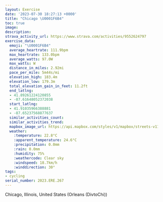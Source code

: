 ```yaml
---
layout: Exercise
date: '2023-07-30 18:27:13 +0000'
title: "Chicago \U0001F6B4"
toc: true
image:
description:
strava_activity_url: https://www.strava.com/activities/9552624797
exercise_data:
  emoji: "\U0001F6B4"
  average_heartrate: 111.9bpm
  max_heartrate: 133.0bpm
  average_watts: 97.0W
  max_watts: W
  distance_in_miles: 2.92mi
  pace_per_mile: 5m44s/mi
  elevation_high: 183.4m
  elevation_low: 179.3m
  total_elevation_gain_in_feet: 11.2ft
  end_latlng:
  - 41.89261224120855
  - -87.61648052372038
  start_latlng:
  - 41.91035966388881
  - -87.65237568877637
  similar_activities_count:
  similar_activities_trend:
  mapbox_image_url: https://api.mapbox.com/styles/v1/mapbox/streets-v11/static/path-5+787af2-1.0(urx~F~f~uOBsDDYJG~ACfF%3FjDGh%40GJGBGDa%40%3FiAIyBGoJE_AAMMWOQm%40a%40%40MJYxL_Rb%40y%40lBuCxDiGr%40qANe%40B%5DCmGB%5DFONI%5CG~AKvPS~P%5BhCB%7CCE%60DAFEBI%3F%7DE%40m%40FMLEPApBFpDE%60AEd%40Gt%40ALE%3FMG%7DBA_DEgDBwBAcA%40i%40Cc%40I_I%3FmLGiIDwFEoCIqACcD%40aBE%7BAGyK),pin-s-s+e5b22e(-87.65056,41.91035),pin-s-f+89ae00(-87.62031000000005,41.89258000000002)/auto/800x800?access_token=pk.eyJ1Ijoiam9zaGJlY2ttYW4iLCJhIjoiY205eWR2aDd1MWZ6djJrbXc4a3M0bWZleiJ9.XiG9OWkNcZk2QzjJbxLB4A
  weather:
    :temperature: 22.8°C
    :apparent_temperature: 24.6°C
    :precipitation: 0.0mm
    :rain: 0.0mm
    :humidity: 75%
    :weathercode: Clear sky
    :windspeed: 18.7km/h
    :winddirection: 30°
tags:
- cycling
serial_number: 2023.ERE.267
---
```

Chicago, Illinois, United States (Orleans (DivtoChi))
